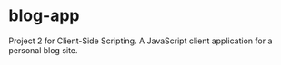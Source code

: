 # blog-app
Project 2 for Client-Side Scripting.  A JavaScript client application for a personal blog site.

